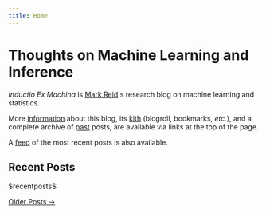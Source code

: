 ```yaml
---
title: Home
---
```


Thoughts on Machine Learning and Inference
==========================================

_Inductio Ex Machina_ is [Mark Reid](/)'s research blog on machine 
learning and statistics. 

More [information](info.html) about this blog, its [kith](kith.html) (blogroll, 
bookmarks, _etc._), and a complete archive of [past](past.html) posts, are 
available via links at the top of the page.

A [feed][] of the most recent posts is also available.

[feed]: /blog/atom.xml

Recent Posts
------------

\$recentposts\$

[Older Posts &rarr;](past.html)


